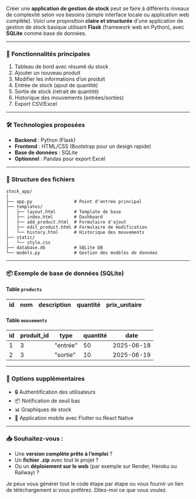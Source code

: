 Créer une **application de gestion de stock** peut se faire à différents niveaux de complexité selon vos besoins (simple interface locale ou application web complète). Voici une proposition **claire et structurée** d'une application de gestion de stock basique utilisant **Flask** (framework web en Python), avec **SQLite** comme base de données.

---

### 🎯 **Fonctionnalités principales**

1. Tableau de bord avec résumé du stock
2. Ajouter un nouveau produit
3. Modifier les informations d’un produit
4. Entrée de stock (ajout de quantité)
5. Sortie de stock (retrait de quantité)
6. Historique des mouvements (entrées/sorties)
7. Export CSV/Excel

---

### 🛠️ Technologies proposées

* **Backend** : Python (Flask)
* **Frontend** : HTML/CSS (Bootstrap pour un design rapide)
* **Base de données** : SQLite
* **Optionnel** : Pandas pour export Excel

---

### 📁 Structure des fichiers

```
stock_app/
│
├── app.py                # Point d'entrée principal
├── templates/
│   ├── layout.html       # Template de base
│   ├── index.html        # Dashboard
│   ├── add_product.html  # Formulaire d'ajout
│   ├── edit_product.html # Formulaire de modification
│   └── history.html      # Historique des mouvements
├── static/
│   └── style.css
├── database.db           # SQLite DB
└── models.py             # Gestion des modèles de données
```

---

### 📦 Exemple de base de données (SQLite)

#### Table `products`

| id | nom | description | quantité | prix\_unitaire |
| -- | --- | ----------- | -------- | -------------- |

#### Table `mouvements`

| id | produit\_id | type     | quantité | date       |
| -- | ----------- | -------- | -------- | ---------- |
| 1  | 3           | "entrée" | 50       | 2025-06-18 |
| 2  | 3           | "sortie" | 10       | 2025-06-19 |

---

### 🚀 Options supplémentaires

* 🔒 Authentification des utilisateurs
* 📦 Notification de seuil bas
* 📊 Graphiques de stock
* 📱 Application mobile avec Flutter ou React Native

---

### 📥 Souhaitez-vous :

* Une **version complète prête à l’emploi** ?
* Un **fichier .zip** avec tout le projet ?
* Ou un **déploiement sur le web** (par exemple sur Render, Heroku ou Railway) ?

Je peux vous générer tout le code étape par étape ou vous fournir un lien de téléchargement si vous préférez. Dites-moi ce que vous voulez.
